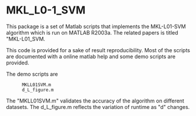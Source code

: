 # MKL_L0-1_SVM
 This package is a set of Matlab scripts that implements the MKL-L01-SVM algorithm which is run on MATLAB R2003a. The  related papers  is titled "MKL-L01_SVM.

 This code is provided for a sake of result reproducibility. Most of the scripts are documented with a online matlab help and some demo scripts are provided.

 The demo scripts are

          MKLL01SVM.m 
          d_L_figure.m
        
          
  The "MKLL01SVM.m" validates the accuracy of the algorithm on different datasets.    The d_L_figure.m   reflects the variation of runtime as "d" changes.
  

 
